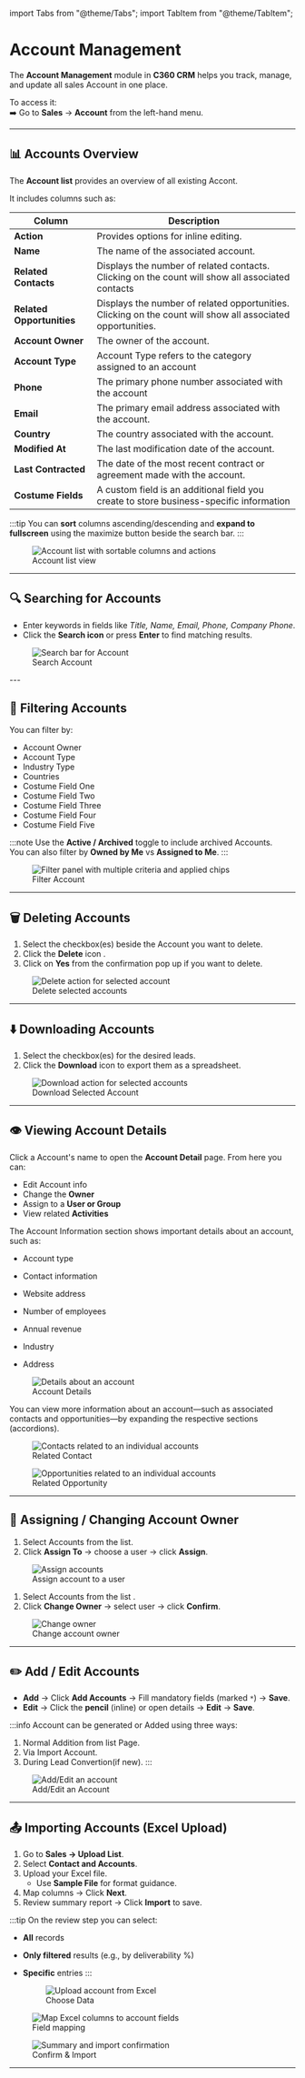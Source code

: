 import Tabs from "@theme/Tabs";
import TabItem from "@theme/TabItem";

# Account Management

The **Account Management** module in **C360 CRM** helps you track, manage, and update all sales Account in one place.

To access it:  
➡️ Go to **Sales** → **Account** from the left-hand menu.

---

## 📊 Accounts Overview

The **Account list** provides an overview of all existing Accont.

It includes columns such as:

| Column                    | Description                                                                                                 |
| ------------------------- | ----------------------------------------------------------------------------------------------------------- |
| **Action**                | Provides options for inline editing.                                                                        |
| **Name**                  | The name of the associated account.                                                                         |
| **Related Contacts**      | Displays the number of related contacts. Clicking on the count will show all associated contacts            |
| **Related Opportunities** | Displays the number of related opportunities. Clicking on the count will show all associated opportunities. |
| **Account Owner**         | The owner of the account.                                                                                   |
| **Account Type**          | Account Type refers to the category assigned to an account                                                  |
| **Phone**                 | The primary phone number associated with the account                                                        |
| **Email**                 | The primary email address associated with the account.                                                      |
| **Country**               | The country associated with the account.                                                                    |
| **Modified At**           | The last modification date of the account.                                                                  |
| **Last Contracted**       | The date of the most recent contract or agreement made with the account.                                    |
| **Costume Fields**        | A custom field is an additional field you create to store business-specific information                     |

:::tip
You can **sort** columns ascending/descending and **expand to fullscreen** using the maximize button beside the search bar.
:::

<figure>
  <img src="/media/crm/account/account-list.png" alt="Account list with sortable columns and actions" />
  <figcaption>Account list view</figcaption>
</figure>

---

## 🔍 Searching for Accounts

- Enter keywords in fields like _Title, Name, Email, Phone, Company Phone_.
- Click the **Search icon** or press **Enter** to find matching results.

<figure>
  <img src="/media/crm/account/account-search.png" alt="Search bar  for  Account" />
  <figcaption>Search Account</figcaption>
</figure>
---

## 🎯 Filtering Accounts

You can filter by:

- Account Owner
- Account Type
- Industry Type
- Countries
- Costume Field One
- Costume Field Two
- Costume Field Three
- Costume Field Four
- Costume Field Five

:::note
Use the **Active / Archived** toggle to include archived Accounts.  
You can also filter by **Owned by Me** vs **Assigned to Me**.
:::

<figure>
  <img src="/media/crm/account/account-filter.png" alt="Filter panel with multiple criteria and applied chips" />
  <figcaption>Filter Account</figcaption>
</figure>

---


## 🗑️ Deleting Accounts

1. Select the checkbox(es) beside the Account you want to delete.
2. Click the **Delete** icon .
3. Click on **Yes** from the confirmation pop up if you want to delete.

<figure>
  <img src="/media/crm/account/account-delete.png" alt="Delete action for selected account" />
  <figcaption>Delete selected accounts</figcaption>
</figure>

---

## ⬇️ Downloading Accounts

1. Select the checkbox(es) for the desired leads.
2. Click the **Download** icon to export them as a spreadsheet.

<figure>
  <img src="/media/crm/account/account-filter.png" alt="Download action for selected accounts" />
  <figcaption>Download Selected Account</figcaption>
</figure>

---

## 👁️ Viewing Account Details

Click a Account's name to open the **Account Detail** page. From here you can:

- Edit Account info
- Change the **Owner**
- Assign to a **User or Group**
- View related **Activities**

The Account Information section shows important details about an account, such as:

- Account type

- Contact information

- Website address

- Number of employees

- Annual revenue

- Industry

- Address

<figure>
  <img src="/media/crm/account/account-details.png" alt="Details about an account" />
  <figcaption> Account Details</figcaption>
</figure>

You can view more information about an account—such as associated contacts and opportunities—by expanding the respective sections (accordions).

<figure>
  <img src="/media/crm/account/account-related contact.png" alt="Contacts related to an individual accounts" />
  <figcaption> Related Contact</figcaption>
</figure>

<figure>
  <img src="/media/crm/account/account-related opportunity.png" alt="Opportunities related to an individual accounts" />
  <figcaption>Related Opportunity </figcaption>
</figure>

---

## 👥 Assigning / Changing Account Owner

<Tabs>
<TabItem value="Assign" label="Assign Account">

1. Select Accounts from the list.
2. Click **Assign To** → choose a user → click **Assign**.

<figure>
  <img src="/media/crm/account/account-assign.png" alt="Assign accounts" />
  <figcaption>Assign account to a user</figcaption>
</figure>

</TabItem>

<TabItem value="Change" label="Change Owner">

1. Select Accounts from the list .
2. Click **Change Owner** → select user → click **Confirm**.

<figure>
  <img src="/media/crm/account/account-change owner.png" alt="Change owner" />
  <figcaption>Change account owner</figcaption>
</figure>

</TabItem>
</Tabs>

---

## ✏️ Add / Edit Accounts

- **Add** → Click **Add Accounts** → Fill mandatory fields (marked `*`) → **Save**.
- **Edit** → Click the **pencil** (inline) or open details → **Edit** → **Save**.

:::info
  Account can be generated or Added  using three ways:
  1. Normal Addition from list Page.
  2. Via Import Account.
  3. During Lead Convertion(if new).
    :::

<figure>
  <img src="/media/crm/account/account-add.png" alt="Add/Edit an account" />
  <figcaption>Add/Edit an Account</figcaption>
</figure>

---

## 📤 Importing Accounts (Excel Upload)

1. Go to **Sales → Upload List**.
2. Select **Contact and Accounts**.
3. Upload your Excel file.
   - Use **Sample File** for format guidance.
4. Map columns → Click **Next**.
5. Review summary report → Click **Import** to save.

:::tip
On the review step you can select:

- **All** records
- **Only filtered** results (e.g., by deliverability %)
- **Specific** entries
  :::

  <figure>
  <img src="/media/crm/account/account-contact-choose data.png" alt="Upload account from Excel" />
  <figcaption>Choose Data</figcaption>
</figure>

<figure>
  <img src="/media/crm/account/account-contact-map field.png" alt="Map Excel columns to account fields" />
  <figcaption>Field mapping</figcaption>
</figure>

<figure>
  <img src="/media/crm/account/account-contact-confirm & import.png" alt="Summary and import confirmation" />
  <figcaption>Confirm & Import</figcaption>
</figure>

  ***
